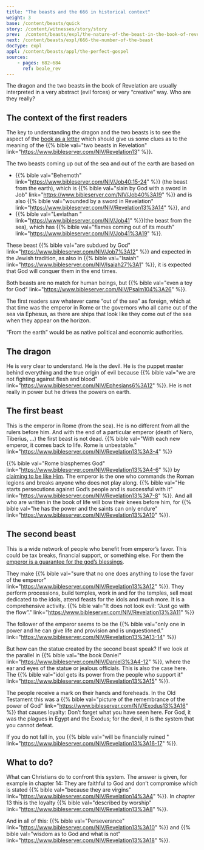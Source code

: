 ```yaml
---
title: "The beasts and the 666 in historical context"
weight: 3
base: /content/beasts/quick
story: /content/witnesses/story/story
prev:  /content/beasts/expl/the-nature-of-the-beast-in-the-book-of-revelation
next: /content/beasts/expl/666-the-number-of-the-beast
docType: expl
appl: /content/beasts/appl/the-perfect-gospel
sources: 
    - pages: 682–684
      ref: beale_rev
---
```


The dragon and the two beasts in the book of Revelation are usually interpreted in a very abstract (evil forces) or very “creative” way. Who are they really?

## The context of the first readers

<a name="2f6a"></a>
The key to understanding the dragon and the two beasts is to see the aspect of the [book as a letter](/background/literature/expl/the-book-of-revelation-how-to-read-it) which should give us some clues as to the meaning of the {{% bible val="two beasts in Revelation" link="https://www.bibleserver.com/NIV/Revelation13" %}}.

The two beasts coming up out of the sea and out of the earth are based on

- {{% bible val="Behemoth" link="https://www.bibleserver.com/NIV/Job40:15-24" %}} (the beast from the earth), which is {{% bible val="slain by God with a sword in Job" link="https://www.bibleserver.com/NIV/Job40%3A19" %}} and is also {{% bible val="wounded by a sword in Revelation" link="https://www.bibleserver.com/NIV/Revelation13%3A14" %}}, and
- {{% bible val="Leviathan " link="https://www.bibleserver.com/NIV/Job41" %}}(the beast from the sea), which has {{% bible val="flames coming out of its mouth" link="https://www.bibleserver.com/NIV/Job41%3A19" %}}.

These beast {{% bible val="are subdued by God" link="https://www.bibleserver.com/NIV/Job7%3A12" %}} and expected in the Jewish tradition, as also in {{% bible val="Isaiah" link="https://www.bibleserver.com/NIV/Isaiah27%3A1" %}}, it is expected that God will conquer them in the end times.

Both beasts are no match for human beings, but {{% bible val="even a toy for God" link="https://www.bibleserver.com/NIV/Psalm104%3A26" %}}.

The first readers saw whatever came “out of the sea” as foreign, which at that time was the emperor in Rome or the governors who all came out of the sea via Ephesus, as there are ships that look like they come out of the sea when they appear on the horizon.

“From the earth” would be as native political and economic authorities.

## The dragon

<a name="bb06"></a>
He is very clear to understand. He is the devil. He is the puppet master behind everything and the true origin of evil because {{% bible val="we are not fighting against flesh and blood" link="https://www.bibleserver.com/NIV/Ephesians6%3A12" %}}. He is not really in power but he drives the powers on earth.

## The first beast

<a name="1c08"></a>
This is the emperor in Rome (from the sea). He is no different from all the rulers before him. And with the end of a particular emperor (death of Nero, Tiberius, …) the first beast is not dead. {{% bible val="With each new emperor, it comes back to life. Rome is unbeatable." link="https://www.bibleserver.com/NIV/Revelation13%3A3-4" %}}

{{% bible val="Rome blasphemes God" link="https://www.bibleserver.com/NIV/Revelation13%3A4-6" %}} by [claiming to be like Him](/background/history/expl/pax-romana-key-to-understand-the-book-of-revelation). The emperor is the one who commands the Roman legions and breaks anyone who does not play along. {{% bible val="He starts persecutions against God’s people and is successful with it" link="https://www.bibleserver.com/NIV/Revelation13%3A7-8" %}}. And all who are written in the book of life will bow their knees before him, for {{% bible val="he has the power and the saints can only endure" link="https://www.bibleserver.com/NIV/Revelation13%3A10" %}}.

## The second beast

<a name="2f0d"></a>
This is a wide network of people who benefit from emperor’s favor. This could be tax breaks, financial support, or something else. For them the [emperor is a guarantee for the god’s blessings](/background/history/expl/pax-romana-key-to-understand-the-book-of-revelation).

They make {{% bible val="sure that no one does anything to lose the favor of the emperor" link="https://www.bibleserver.com/NIV/Revelation13%3A12" %}}. They perform processions, build temples, work in and for the temples, sell meat dedicated to the idols, attend feasts for the idols and much more. It is a comprehensive activity. {{% bible val="It does not look evil: “Just go with the flow”." link="https://www.bibleserver.com/NIV/Revelation13%3A11" %}}

The follower of the emperor seems to be the {{% bible val="only one in power and he can give life and provision and is unquestioned." link="https://www.bibleserver.com/NIV/Revelation13%3A13-14" %}}

But how can the statue created by the second beast speak? If we look at the parallel in {{% bible val="the book Daniel" link="https://www.bibleserver.com/NIV/Daniel3%3A4-12" %}}, where the ear and eyes of the statue or jealous officials. This is also the case here. The {{% bible val="idol gets its power from the people who support it" link="https://www.bibleserver.com/NIV/Revelation13%3A15" %}}.

The people receive a mark on their hands and foreheads. In the Old Testament this was a {{% bible val="picture of the remembrance of the power of God" link="https://www.bibleserver.com/NIV/Exodus13%3A16" %}} that causes loyalty: Don’t forget what you have seen here. For God, it was the plagues in Egypt and the Exodus; for the devil, it is the system that you cannot defeat.

If you do not fall in, you {{% bible val="will be financially ruined " link="https://www.bibleserver.com/NIV/Revelation13%3A16-17" %}}.

## What to do?

<a name="0a91"></a>
What can Christians do to confront this system. The answer is given, for example in chapter 14: They are faithful to God and don’t compromise which is stated {{% bible val="because they are virgins" link="https://www.bibleserver.com/NIV/Revelation14%3A4" %}}. In chapter 13 this is the loyalty {{% bible val="described by worship" link="https://www.bibleserver.com/NIV/Revelation13%3A8" %}}.

And in all of this: {{% bible val="Perseverance" link="https://www.bibleserver.com/NIV/Revelation13%3A10" %}} and {{% bible val="wisdom as to God and what is not" link="https://www.bibleserver.com/NIV/Revelation13%3A18" %}}.
